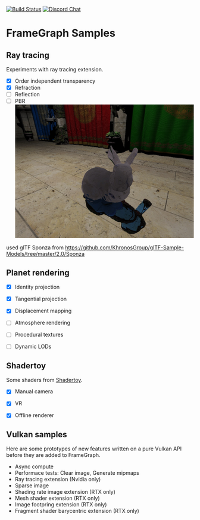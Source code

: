 [![Build Status](https://api.travis-ci.com/azhirnov/FrameGraph-Samples.svg?branch=dev)](https://travis-ci.com/azhirnov/FrameGraph-Samples)
[![Discord Chat](https://img.shields.io/discord/651853834246815744.svg)](https://discord.gg/cMW955R)

# FrameGraph Samples

## Ray tracing
Experiments with ray tracing extension.
- [x] Order independent transparency
- [x] Refraction
- [ ] Reflection
- [ ] PBR
![image](screenshots/ray_tracing.jpg)

used glTF Sponza from https://github.com/KhronosGroup/glTF-Sample-Models/tree/master/2.0/Sponza


## Planet rendering
- [x] Identity projection
- [x] Tangential projection
- [x] Displacement mapping
- [ ] Atmosphere rendering
- [ ] Procedural textures
- [ ] Dynamic LODs


## Shadertoy
Some shaders from [Shadertoy](https://www.shadertoy.com).
- [x] Manual camera
- [x] VR
- [x] Offline renderer


## Vulkan samples
Here are some prototypes of new features written on a pure Vulkan API before they are added to FrameGraph.
* Async compute
* Performace tests: Clear image, Generate mipmaps
* Ray tracing extension (Nvidia only)
* Sparse image
* Shading rate image extension (RTX only)
* Mesh shader extension (RTX only)
* Image footpring extension (RTX only)
* Fragment shader barycentric extension (RTX only)
